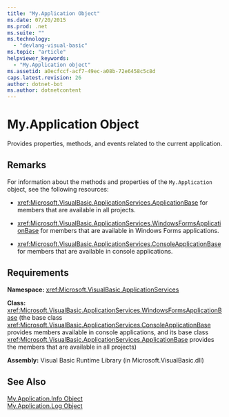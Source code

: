 ```yaml
---
title: "My.Application Object"
ms.date: 07/20/2015
ms.prod: .net
ms.suite: ""
ms.technology: 
  - "devlang-visual-basic"
ms.topic: "article"
helpviewer_keywords: 
  - "My.Application object"
ms.assetid: a0ecfccf-acf7-49ec-a08b-72e6458c5c8d
caps.latest.revision: 26
author: dotnet-bot
ms.author: dotnetcontent
---
```

# My.Application Object
Provides properties, methods, and events related to the current application.  
  
## Remarks  
 For information about the methods and properties of the `My.Application` object, see the following resources:  
  
-   <xref:Microsoft.VisualBasic.ApplicationServices.ApplicationBase> for members that are available in all projects.  
  
-   <xref:Microsoft.VisualBasic.ApplicationServices.WindowsFormsApplicationBase> for members that are available in Windows Forms applications.  
  
-   <xref:Microsoft.VisualBasic.ApplicationServices.ConsoleApplicationBase> for members that are available in console applications.  
  
## Requirements  
 **Namespace:** <xref:Microsoft.VisualBasic.ApplicationServices>  
  
 **Class:** <xref:Microsoft.VisualBasic.ApplicationServices.WindowsFormsApplicationBase> (the base class <xref:Microsoft.VisualBasic.ApplicationServices.ConsoleApplicationBase> provides members available in console applications, and its base class <xref:Microsoft.VisualBasic.ApplicationServices.ApplicationBase> provides the members that are available in all projects)  
  
 **Assembly:** Visual Basic Runtime Library (in Microsoft.VisualBasic.dll)  
  
## See Also  
 [My.Application.Info Object](../../../visual-basic/language-reference/objects/my-application-info-object.md)  
 [My.Application.Log Object](../../../visual-basic/language-reference/objects/my-application-log-object.md)
